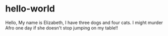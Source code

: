 # hello-world
Hello,
My name is Elizabeth, I have three dogs and four cats. I might murder Afro one day if she doesn't stop jumping on my table!!
